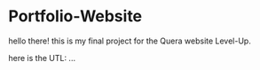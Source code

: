 # Portfolio-Website

hello there!
this is my final project for the Quera website Level-Up.

here is the UTL: ...
